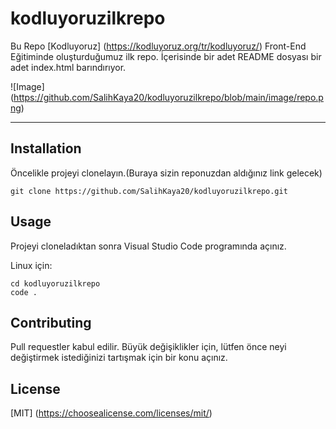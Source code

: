 # kodluyoruzilkrepo


Bu Repo [Kodluyoruz] (https://kodluyoruz.org/tr/kodluyoruz/) Front-End Eğitiminde oluşturduğumuz
ilk repo. İçerisinde bir adet README dosyası bir adet index.html barındırıyor.

![Image] (https://github.com/SalihKaya20/kodluyoruzilkrepo/blob/main/image/repo.png)

---


## Installation 

Öncelikle projeyi clonelayın.(Buraya sizin reponuzdan aldığınız link gelecek)

```
git clone https://github.com/SalihKaya20/kodluyoruzilkrepo.git
```


## Usage 


Projeyi cloneladıktan sonra Visual Studio Code programında açınız.

Linux için:

```
cd kodluyoruzilkrepo
code .
```


## Contributing 

Pull requestler kabul edilir. Büyük değişiklikler için, lütfen önce neyi değiştirmek
istediğinizi tartışmak için bir konu açınız.



## License

[MIT] (https://choosealicense.com/licenses/mit/)




